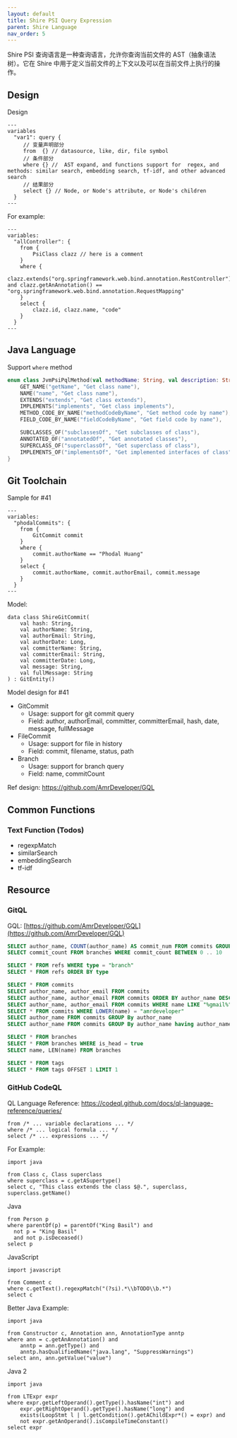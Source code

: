 ```yaml
---
layout: default
title: Shire PSI Query Expression
parent: Shire Language
nav_order: 5
---
```


Shire PSI 查询语言是一种查询语言，允许你查询当前文件的 AST（抽象语法树）。它在 Shire 中用于定义当前文件的上下文以及可以在当前文件上执行的操作。

## Design

Design

```shire
---
variables
  "var1": query {
     // 变量声明部分
     from  {} // datasource, like, dir, file symbol
     // 条件部分 
     where {} //  AST expand, and functions support for  regex, and methods: similar search, embedding search, tf-idf, and other advanced search
     // 结果部分
     select {} // Node, or Node's attribute, or Node's children 
  }
---
```

For example:

```shire
---
variables:
  "allController": {
    from {
        PsiClass clazz // here is a comment
    }
    where {
        clazz.extends("org.springframework.web.bind.annotation.RestController") and clazz.getAnAnnotation() == "org.springframework.web.bind.annotation.RequestMapping"
    }
    select {
        clazz.id, clazz.name, "code"
    }
  }
---
```

## Java Language

Support `where` method

```kotlin
enum class JvmPsiPqlMethod(val methodName: String, val description: String) {
    GET_NAME("getName", "Get class name"),
    NAME("name", "Get class name"),
    EXTENDS("extends", "Get class extends"),
    IMPLEMENTS("implements", "Get class implements"),
    METHOD_CODE_BY_NAME("methodCodeByName", "Get method code by name"),
    FIELD_CODE_BY_NAME("fieldCodeByName", "Get field code by name"),

    SUBCLASSES_OF("subclassesOf", "Get subclasses of class"),
    ANNOTATED_OF("annotatedOf", "Get annotated classes"),
    SUPERCLASS_OF("superclassOf", "Get superclass of class"),
    IMPLEMENTS_OF("implementsOf", "Get implemented interfaces of class"),
}
```

## Git Toolchain

Sample for #41

```shire
---
variables:
  "phodalCommits": {
    from {
        GitCommit commit
    }
    where {
        commit.authorName == "Phodal Huang"
    }
    select {
        commit.authorName, commit.authorEmail, commit.message
    }
  }
---
```

Model:

```
data class ShireGitCommit(
    val hash: String,
    val authorName: String,
    val authorEmail: String,
    val authorDate: Long,
    val committerName: String,
    val committerEmail: String,
    val committerDate: Long,
    val message: String,
    val fullMessage: String
) : GitEntity()
```

Model design for #41

- GitCommit
  - Usage: support for git commit query
  - Field: author, authorEmail, committer, committerEmail, hash, date, message, fullMessage
- FileCommit
  - Usage: support for file in history
  - Field: commit, filename, status, path
- Branch
  - Usage: support for branch query
  - Field: name, commitCount

Ref design: https://github.com/AmrDeveloper/GQL

## Common Functions  

### Text Function (Todos)

- regexpMatch
- similarSearch
- embeddingSearch
- tf-idf

## Resource

### GitQL

GQL: [https://github.com/AmrDeveloper/GQL](https://github.com/AmrDeveloper/GQL)

```sql
SELECT author_name, COUNT(author_name) AS commit_num FROM commits GROUP BY author_name, author_email ORDER BY commit_num DESC LIMIT 10
SELECT commit_count FROM branches WHERE commit_count BETWEEN 0 .. 10

SELECT * FROM refs WHERE type = "branch"
SELECT * FROM refs ORDER BY type

SELECT * FROM commits
SELECT author_name, author_email FROM commits
SELECT author_name, author_email FROM commits ORDER BY author_name DESC, author_email ASC
SELECT author_name, author_email FROM commits WHERE name LIKE "%gmail%" ORDER BY author_name
SELECT * FROM commits WHERE LOWER(name) = "amrdeveloper"
SELECT author_name FROM commits GROUP By author_name
SELECT author_name FROM commits GROUP By author_name having author_name = "AmrDeveloper"

SELECT * FROM branches
SELECT * FROM branches WHERE is_head = true
SELECT name, LEN(name) FROM branches

SELECT * FROM tags
SELECT * FROM tags OFFSET 1 LIMIT 1
```

### GitHub CodeQL

QL Language Reference: https://codeql.github.com/docs/ql-language-reference/queries/

```codeql
from /* ... variable declarations ... */
where /* ... logical formula ... */
select /* ... expressions ... */
```

For Example:

```codeql
import java

from Class c, Class superclass
where superclass = c.getASupertype()
select c, "This class extends the class $@.", superclass, superclass.getName()
```

Java

```codeql
from Person p
where parentOf(p) = parentOf("King Basil") and
  not p = "King Basil"
  and not p.isDeceased()
select p
```

JavaScript

```codeql
import javascript

from Comment c
where c.getText().regexpMatch("(?si).*\\bTODO\\b.*")
select c
```

Better Java Example:

```codeql
import java

from Constructor c, Annotation ann, AnnotationType anntp
where ann = c.getAnAnnotation() and
    anntp = ann.getType() and
    anntp.hasQualifiedName("java.lang", "SuppressWarnings")
select ann, ann.getValue("value")
```

Java 2

```codeql
import java

from LTExpr expr
where expr.getLeftOperand().getType().hasName("int") and
    expr.getRightOperand().getType().hasName("long") and
    exists(LoopStmt l | l.getCondition().getAChildExpr*() = expr) and
    not expr.getAnOperand().isCompileTimeConstant()
select expr
```
